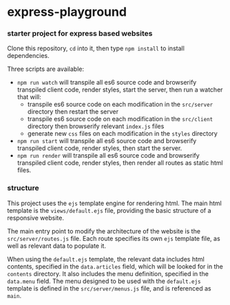 # express-playground

### starter project for express based websites

Clone this repository, `cd` into it, then type `npm install` to install dependencies.

Three scripts are available:

* `npm run watch` will transpile all es6 source code and browserify transpiled client code, render styles, start the server, then run a watcher that will:
    * transpile es6 source code on each modification in the `src/server` directory then restart the server
    * transpile es6 source code on each modification in the `src/client` directory then browserify relevant `index.js` files
    * generate new `css` files on each modification in the `styles` directory
* `npm run start` will transpile all es6 source code and browserify transpiled client code, render styles, then start the server.
* `npm run render` will transpile all es6 source code and browserify transpiled client code, render styles, then render all routes as static html files.

### structure

This project uses the `ejs` template engine for rendering html.
The main html template is the `views/default.ejs` file, providing the basic
structure of a responsive website.

The main entry point to modify the architecture of the website is the `src/server/routes.js` file.
Each route specifies its own `ejs` template file, as well as relevant data to populate it.

When using the `default.ejs` template, the relevant data includes html contents,
specified in the `data.articles` field, which will be looked for in the `contents` directory.
It also includes the menu definition, specified in the `data.menu` field.
The menu designed to be used with the `default.ejs` template is defined in the `src/server/menus.js` file,
and is referenced as `main`.

